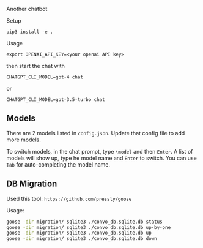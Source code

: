 Another chatbot

Setup
```
pip3 install -e .
```

Usage 

```
export OPENAI_API_KEY=<your openai API key>
```

then start the chat with

```
CHATGPT_CLI_MODEL=gpt-4 chat
```

or

```
CHATGPT_CLI_MODEL=gpt-3.5-turbo chat
```

## Models


There are 2 models listed in `config.json`. Update that config file to add more models.


To switch models, in the chat prompt, type `\model` and then `Enter`. A list of models will show up, type he model name and `Enter` to switch. You can use `Tab` for auto-completing the model name.


## DB Migration

Used this tool: `https://github.com/pressly/goose`

Usage:

```bash
goose -dir migration/ sqlite3 ./convo_db.sqlite.db status
goose -dir migration/ sqlite3 ./convo_db.sqlite.db up-by-one
goose -dir migration/ sqlite3 ./convo_db.sqlite.db up
goose -dir migration/ sqlite3 ./convo_db.sqlite.db down
```
